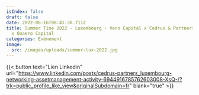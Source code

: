 ```yaml
---
isIndex: false
draft: false
date: 2022-06-16T08:41:30.711Z
title: Summer Time 2022 - Luxembourg - Venn Capital x Cedrus & Partners x Tobam
  x Quaero Capital
categories: Evènement
image:
  src: /images/uploads/summer-lux-2022.jpg
---
```

{{< button text="Lien Linkedin" url="https://www.linkedin.com/posts/cedrus-partners_luxembourg-networking-assetmanagement-activity-6944916785762603008-XsQ-/?trk=public_profile_like_view&originalSubdomain=fr" blank="true" >}}